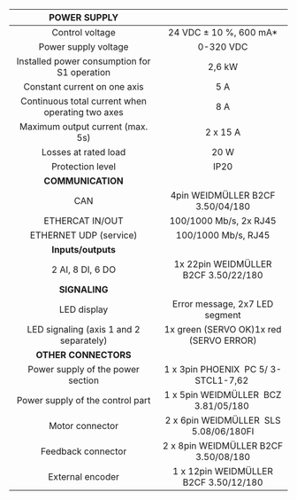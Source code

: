 | **POWER SUPPLY** |   |
| :---: | :---: |
| Control voltage | 24 VDC ± 10 %, 600 mA* |
| Power supply voltage | 0-320 VDC |
| Installed power consumption for S1 operation | 2,6 kW |
| Constant current on one axis | 5 A |
| Continuous total current when operating two axes | 8 A |
| Maximum output current (max. 5s) | 2 x 15 A |
| Losses at rated load | 20 W |
| Protection level | IP20 |
| **COMMUNICATION** |   |
| CAN | 4pin WEIDMÜLLER  B2CF 3.50/04/180 |
| ETHERCAT IN/OUT | 100/1000 Mb/s, 2x RJ45 |
| ETHERNET UDP (service) | 100/1000 Mb/s, RJ45 |
| **Inputs/outputs** |   |
| 2 AI, 8 DI, 6 DO | 1x 22pin WEIDMÜLLER  B2CF 3.50/22/180 |
| **SIGNALING** |   |
| LED display | Error message, 2x7 LED segment |
| LED signaling (axis 1 and 2 separately) | 1x green (SERVO OK)1x red (SERVO ERROR) |
| **OTHER CONNECTORS** |   |
| Power supply of the power section | 1 x 3pin PHOENIX  PC 5/ 3-STCL1-7,62   |
| Power supply of the control part | 1 x 5pin WEIDMÜLLER  BCZ 3.81/05/180   |
| Motor connector | 2 x 6pin WEIDMÜLLER  SLS 5.08/06/180FI  |
| Feedback connector | 2 x 8pin WEIDMÜLLER  B2CF 3.50/08/180 |
| External encoder | 1 x 12pin WEIDMÜLLER  B2CF 3.50/12/180 |
